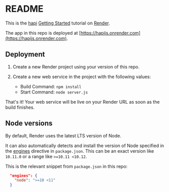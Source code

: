 # README

This is the [hapi](https://hapijs.com) [Getting Started](https://hapijs.com/tutorials) tutorial on [Render](https://render.com).

The app in this repo is deployed at [https://hapijs.onrender.com](https://hapijs.onrender.com).

## Deployment
1. Create a new Render project using your version of this repo.

2. Create a new web service in the project with the following values:
    * Build Command: `npm install`
    * Start Command: `node server.js`

That's it! Your web service will be live on your Render URL as soon as the build finishes.

## Node versions
By default, Render uses the latest LTS version of Node.

It can also automatically detects and install the version of Node specified in the [engines](https://docs.npmjs.com/files/package.json#engines) directive in `package.json`. This can be an exact version like `10.11.0` or a range like `>=10.11 <10.12`.

This is the relevant snippet from `package.json` in this repo:
```json
  "engines": {
    "node": ">=10 <11"
  }
```
